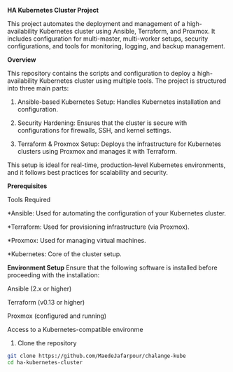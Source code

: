 **HA Kubernetes Cluster Project**


This project automates the deployment and management of a high-availability Kubernetes cluster using Ansible, Terraform, and Proxmox. It includes configuration for multi-master, multi-worker setups, security configurations, and tools for monitoring, logging, and backup management.

**Overview**

This repository contains the scripts and configuration to deploy a high-availability Kubernetes cluster using multiple tools. The project is structured into three main parts:

1. Ansible-based Kubernetes Setup: Handles Kubernetes installation and configuration.

2. Security Hardening: Ensures that the cluster is secure with configurations for firewalls, SSH, and kernel settings.

3. Terraform & Proxmox Setup: Deploys the infrastructure for Kubernetes clusters using Proxmox and manages it with Terraform.

This setup is ideal for real-time, production-level Kubernetes environments, and it follows best practices for scalability and security.




**Prerequisites**


Tools Required

*Ansible: Used for automating the configuration of your Kubernetes cluster.

*Terraform: Used for provisioning infrastructure (via Proxmox).

*Proxmox: Used for managing virtual machines.

*Kubernetes: Core of the cluster setup.



**Environment Setup**
Ensure that the following software is installed before proceeding with the installation:

Ansible (2.x or higher)

Terraform (v0.13 or higher)

Proxmox (configured and running)

Access to a Kubernetes-compatible environme




1. Clone the repository
```bash
git clone https://github.com/MaedeJafarpour/chalange-kube
cd ha-kubernetes-cluster







